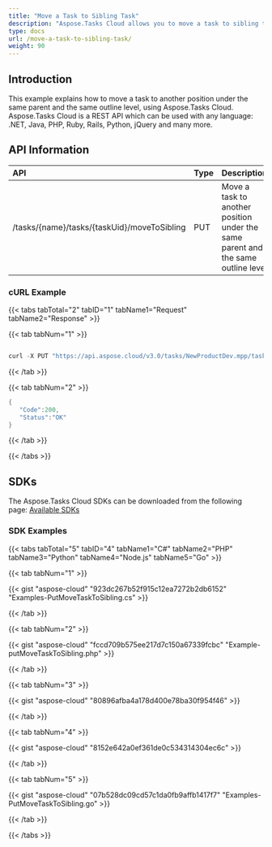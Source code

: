 ```yaml
---
title: "Move a Task to Sibling Task"
description: "Aspose.Tasks Cloud allows you to move a task to sibling task in MPP, MPT and XML. Moreover, our REST API can be used with nearly all languages like .NET, Node.JS, Python, PHP, Go, Java and many more."
type: docs
url: /move-a-task-to-sibling-task/
weight: 90
---
```


## **Introduction**
This example explains how to move a task to another position under the same parent and the same outline level, using Aspose.Tasks Cloud. Aspose.Tasks Cloud is a REST API which can be used with any language: .NET, Java, PHP, Ruby, Rails, Python, jQuery and many more.
## **API Information**

|**API**|**Type**|**Description**|**Resource Link**|
| :- | :- | :- | :- |
|/tasks/{name}/tasks/{taskUid}/moveToSibling|PUT|Move a task to another position under the same parent and the same outline level|[PutMoveTaskToSibling](https://apireference.aspose.cloud/tasks/#/TasksTask/PutMoveTaskToSibling)|
### **cURL Example**
{{< tabs tabTotal="2" tabID="1" tabName1="Request" tabName2="Response" >}}

{{< tab tabNum="1" >}}

```java

curl -X PUT "https://api.aspose.cloud/v3.0/tasks/NewProductDev.mpp/tasks/41/moveToSibling?beforeTaskUid=40" -H "accept: application/json" -H "x-aspose-client: Containerize.Swagger"

```

{{< /tab >}}

{{< tab tabNum="2" >}}

```java
{
   "Code":200,
   "Status":"OK"
}

```

{{< /tab >}}

{{< /tabs >}}
## **SDKs**
The Aspose.Tasks Cloud SDKs can be downloaded from the following page: [Available SDKs](/tasks/available-sdks/)
### **SDK Examples**
{{< tabs tabTotal="5" tabID="4" tabName1="C#" tabName2="PHP" tabName3="Python" tabName4="Node.js" tabName5="Go" >}}

{{< tab tabNum="1" >}}

{{< gist "aspose-cloud" "923dc267b52f915c12ea7272b2db6152" "Examples-PutMoveTaskToSibling.cs" >}}

{{< /tab >}}

{{< tab tabNum="2" >}}

{{< gist "aspose-cloud" "fccd709b575ee217d7c150a67339fcbc" "Example-putMoveTaskToSibling.php" >}}

{{< /tab >}}

{{< tab tabNum="3" >}}

{{< gist "aspose-cloud" "80896afba4a178d400e78ba30f954f46" >}}

{{< /tab >}}

{{< tab tabNum="4" >}}

{{< gist "aspose-cloud" "8152e642a0ef361de0c534314304ec6c" >}}

{{< /tab >}}

{{< tab tabNum="5" >}}

{{< gist "aspose-cloud" "07b528dc09cd57c1da0fb9affb1417f7" "Examples-PutMoveTaskToSibling.go" >}}

{{< /tab >}}

{{< /tabs >}}
